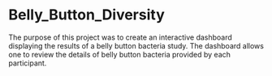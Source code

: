 # Belly_Button_Diversity

The purpose of this project was to create an interactive dashboard displaying the results of a belly button bacteria study. The dashboard allows one to review the details of belly button bacteria provided by each participant. 
